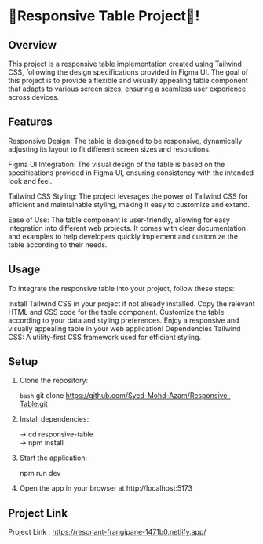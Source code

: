 # 🚀Responsive Table Project🧡!
## Overview
This project is a responsive table implementation created using Tailwind CSS, following the design specifications provided in Figma UI. The goal of this project is to provide a flexible and visually appealing table component that adapts to various screen sizes, ensuring a seamless user experience across devices.

## Features
Responsive Design: The table is designed to be responsive, dynamically adjusting its layout to fit different screen sizes and resolutions.

Figma UI Integration: The visual design of the table is based on the specifications provided in Figma UI, ensuring consistency with the intended look and feel.

Tailwind CSS Styling: The project leverages the power of Tailwind CSS for efficient and maintainable styling, making it easy to customize and extend.

Ease of Use: The table component is user-friendly, allowing for easy integration into different web projects. It comes with clear documentation and examples to help developers quickly implement and customize the table according to their needs.

## Usage
To integrate the responsive table into your project, follow these steps:

Install Tailwind CSS in your project if not already installed.
Copy the relevant HTML and CSS code for the table component.
Customize the table according to your data and styling preferences.
Enjoy a responsive and visually appealing table in your web application!
Dependencies
Tailwind CSS: A utility-first CSS framework used for efficient styling.

## Setup

1. Clone the repository:

   ```bash```
   git clone https://github.com/Syed-Mohd-Azam/Responsive-Table.git
   
2. Install dependencies:
   
   ->  cd responsive-table    
   ->  npm install

3. Start the application:
   
   npm run dev

4. Open the app in your browser at http://localhost:5173
   
## Project Link 
Project Link : https://resonant-frangipane-1471b0.netlify.app/
